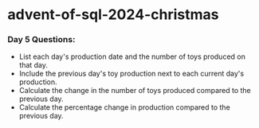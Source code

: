# advent-of-sql-2024-christmas

### Day 5 Questions:

- List each day's production date and the number of toys produced on that day.
- Include the previous day's toy production next to each current day's production.
- Calculate the change in the number of toys produced compared to the previous day.
- Calculate the percentage change in production compared to the previous day.
